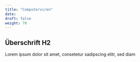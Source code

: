 ```yaml
---
title: "Computerviren"
date: 
draft: false
weight: 70
---
```


## Überschrift H2

Lorem ipsum dolor sit amet, consetetur sadipscing elitr, sed diam  